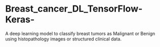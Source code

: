 # Breast_cancer_DL_TensorFlow-Keras-
A deep learning model to classify breast tumors as Malignant or Benign using histopathology images or structured clinical data.
